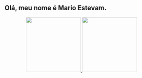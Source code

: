 ## Olá, meu nome é Mario Estevam.

<div align="center">
  <a href="https://github.com/mario-estevam">
  <img height="180em" src="https://github-readme-stats.vercel.app/api?username=mario-estevam&show_icons=true&theme=vue-dark&include_all_commits=true"/>
  <img height="180em" src="https://github-readme-stats.vercel.app/api/top-langs/?username=mario-estevam&layout=compact&langs_count=7&theme=vue-dark"/>
</div>


<!---
mario-estevam/mario-estevam is a ✨ special ✨ repository because its `README.md` (this file) appears on your GitHub profile.
You can click the Preview link to take a look at your changes.
--->
